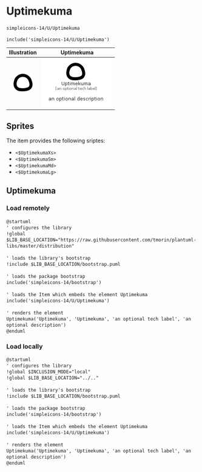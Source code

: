 # Uptimekuma


```text
simpleicons-14/U/Uptimekuma
```

```text
include('simpleicons-14/U/Uptimekuma')
```



| Illustration | Uptimekuma |
| :---: | :---: |
| ![illustration for Illustration](../../simpleicons-14/U/Uptimekuma.png) | ![illustration for Uptimekuma](../../simpleicons-14/U/Uptimekuma.Local.png) |



## Sprites
The item provides the following sriptes:

- `<$UptimekumaXs>`
- `<$UptimekumaSm>`
- `<$UptimekumaMd>`
- `<$UptimekumaLg>`





## Uptimekuma

### Load remotely
```plantuml
@startuml
' configures the library
!global $LIB_BASE_LOCATION="https://raw.githubusercontent.com/tmorin/plantuml-libs/master/distribution"

' loads the library's bootstrap
!include $LIB_BASE_LOCATION/bootstrap.puml

' loads the package bootstrap
include('simpleicons-14/bootstrap')

' loads the Item which embeds the element Uptimekuma
include('simpleicons-14/U/Uptimekuma')

' renders the element
Uptimekuma('Uptimekuma', 'Uptimekuma', 'an optional tech label', 'an optional description')
@enduml
```

### Load locally
```plantuml
@startuml
' configures the library
!global $INCLUSION_MODE="local"
!global $LIB_BASE_LOCATION="../.."

' loads the library's bootstrap
!include $LIB_BASE_LOCATION/bootstrap.puml

' loads the package bootstrap
include('simpleicons-14/bootstrap')

' loads the Item which embeds the element Uptimekuma
include('simpleicons-14/U/Uptimekuma')

' renders the element
Uptimekuma('Uptimekuma', 'Uptimekuma', 'an optional tech label', 'an optional description')
@enduml
```

